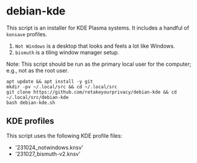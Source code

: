 # debian-kde

This script is an installer for KDE Plasma systems. It includes a handful of `konsave` profiles.

1. `Not Windows` is a desktop that looks and feels a lot like Windows.
2. `bismuth` is a tiling window manager setup.

Note: This script should be run as the primary local user for the computer; e.g., not as the root user.

```
apt update && apt install -y git
mkdir -pv ~/.local/src && cd ~/.local/src
git clone https://github.com/retakeyourprivacy/debian-kde && cd ~/.local/src/debian-kde
bash debian-kde.sh
```

## KDE profiles

This script uses the following KDE profile files:

- '231024_notwindows.knsv'
- '231027_bismuth-v2.knsv'
